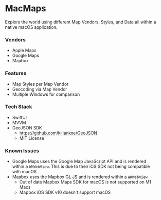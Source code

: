 # MacMaps

Explore the world using different Map Vendors, Styles, and Data all within a native macOS application.

### Vendors

* Apple Maps
* Google Maps
* Mapbox

### Features

* Map Styles per Map Vendor
* Geocoding via Map Vendor
* Multiple Windows for comparison

### Tech Stack

* SwiftUI
* MVVM
* GeoJSON SDK
  * https://github.com/kiliankoe/GeoJSON
  * MIT License

### Known Issues

* Google Maps uses the Google Map JavaScript API and is rendered within a `WKWebView`.  This is due to their iOS SDK not being compatible with macOS.
* Mapbox uses the Mapbox GL JS and is rendered within a `WKWebView`.
  * Out of date Mapbox Maps SDK for macOS is not supported on M1 Macs
  * Mapbox iOS SDK v10 doesn't support macOS
